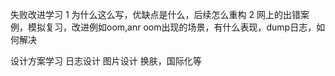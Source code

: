 

失败改进学习
1 为什么这么写，优缺点是什么，后续怎么重构
2 网上的出错案例，模拟复习，改进例如oom,anr
oom出现的场景，有什么表现，dump日志，如何解决


设计方案学习
日志设计
图片设计
换肤，国际化等